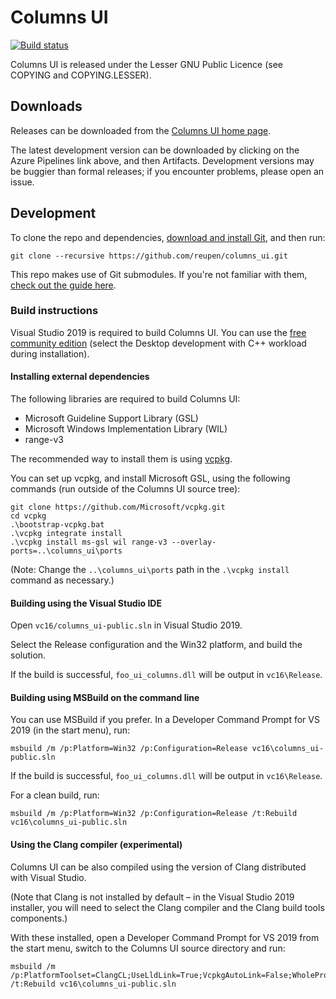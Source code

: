 # Columns UI

[![Build status](https://reupen.visualstudio.com/Columns%20UI/_apis/build/status/reupen.columns_ui?branchName=master)](https://reupen.visualstudio.com/Columns%20UI/_build/latest?definitionId=3&branchName=master)

Columns UI is released under the Lesser GNU Public Licence (see COPYING and COPYING.LESSER).

## Downloads

Releases can be downloaded from the [Columns UI home page](http://yuo.be/columns-ui).

The latest development version can be downloaded by clicking on the Azure Pipelines link above, and then Artifacts. Development versions may be buggier than formal releases; if you encounter problems, please open an issue.

## Development

To clone the repo and dependencies, [download and install Git](https://git-scm.com/downloads), and then run:

`git clone --recursive https://github.com/reupen/columns_ui.git`

This repo makes use of Git submodules. If you're not familiar with them, [check out the guide here](https://git-scm.com/book/en/v2/Git-Tools-Submodules).

### Build instructions

Visual Studio 2019 is required to build Columns UI. You can use the [free community edition](https://www.visualstudio.com/downloads/) (select the Desktop development with C++ workload during installation).

#### Installing external dependencies

The following libraries are required to build Columns UI:

- Microsoft Guideline Support Library (GSL)
- Microsoft Windows Implementation Library (WIL)
- range-v3

The recommended way to install them is using [vcpkg](https://github.com/Microsoft/vcpkg).

You can set up vcpkg, and install Microsoft GSL, using the following commands (run outside of the Columns UI source tree):

```
git clone https://github.com/Microsoft/vcpkg.git
cd vcpkg
.\bootstrap-vcpkg.bat
.\vcpkg integrate install
.\vcpkg install ms-gsl wil range-v3 --overlay-ports=..\columns_ui\ports
```

(Note: Change the `..\columns_ui\ports` path in the `.\vcpkg install` command as necessary.)

#### Building using the Visual Studio IDE
Open `vc16/columns_ui-public.sln` in Visual Studio 2019.

Select the Release configuration and the Win32 platform, and build the solution.

If the build is successful, `foo_ui_columns.dll` will be output in `vc16\Release`.

#### Building using MSBuild on the command line

You can use MSBuild if you prefer. In a Developer Command Prompt for VS 2019 (in the start menu), run:

```
msbuild /m /p:Platform=Win32 /p:Configuration=Release vc16\columns_ui-public.sln
```

If the build is successful, `foo_ui_columns.dll` will be output in `vc16\Release`.

For a clean build, run:

```
msbuild /m /p:Platform=Win32 /p:Configuration=Release /t:Rebuild vc16\columns_ui-public.sln
```

#### Using the Clang compiler (experimental)

Columns UI can be also compiled using the version of Clang distributed with Visual Studio. 

(Note that Clang is not installed by default – in the Visual Studio 2019 installer, you will need to select the Clang compiler and the Clang build tools components.)

With these installed, open a Developer Command Prompt for VS 2019 from the start menu, switch to the Columns UI source directory and run:

```
msbuild /m /p:PlatformToolset=ClangCL;UseLldLink=True;VcpkgAutoLink=False;WholeProgramOptimization=False;Platform=Win32;Configuration=Release /t:Rebuild vc16\columns_ui-public.sln
```
